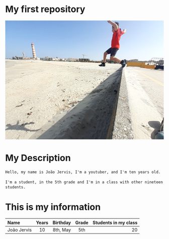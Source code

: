 # My first repository

![](salto_radical_foto.png)

# My Description
    Hello, my name is João Jervis, I'm a youtuber, and I'm ten years old.
    
    I'm a student, in the 5th grade and I'm in a class with other nineteen students.

# This is my information

| Name        | Years       | Birthday      | Grade  | Students in my class |
| :---        |    :----:   |     :----:    | :----: |                  ---:|
| João Jervis | 10          | 8th, May      | 5th    | 20                   |

